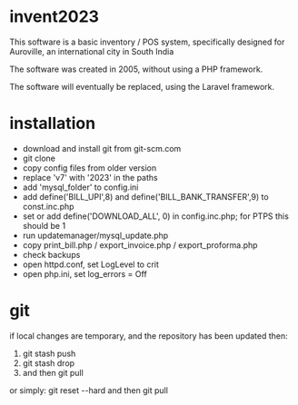 # invent2023

This software is a basic inventory / POS system, specifically designed for Auroville, an international city in South India

The software was created in 2005, without using a PHP framework.

The software will eventually be replaced, using the Laravel framework.


# installation

- download and install git from git-scm.com
- git clone <repository>
- copy config files from older version
- replace 'v7' with '2023' in the paths
- add 'mysql_folder' to config.ini
- add define('BILL_UPI',8) and define('BILL_BANK_TRANSFER',9) to const.inc.php
- set or add define('DOWNLOAD_ALL', 0) in config.inc.php; for PTPS this should be 1
- run updatemanager/mysql_update.php
- copy print_bill.php / export_invoice.php / export_proforma.php
- check backups
- open httpd.conf, set LogLevel to crit
- open php.ini, set log_errors = Off

# git
if local changes are temporary, and the repository has been updated then:
1. git stash push
2. git stash drop
3. and then git pull

or simply: git reset --hard and then git pull
